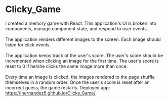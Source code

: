 # Clicky_Game
I created a memory game with React. This application's UI is broken into components, manage component state, and respond to user events.
<br><br>
The application renders different images to the screen. Each image should listen for click events.
<br><br>
The application keeps track of the user's score. The user's score should be incremented when clicking an image for the first time. The user's score is reset to 0 if he/she clicks the same image more than once.
<br><br>
Every time an image is clicked, the images rendered to the page shuffle themselves in a random order.
Once the user's score is reset after an incorrect guess, the game restarts.
Deployed app: https://lhernandez5.github.io/Clicky_Game/
